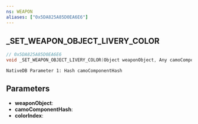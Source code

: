 ```yaml
---
ns: WEAPON
aliases: ["0x5DA825A85D0EA6E6"]
---
```

## _SET_WEAPON_OBJECT_LIVERY_COLOR

```c
// 0x5DA825A85D0EA6E6
void _SET_WEAPON_OBJECT_LIVERY_COLOR(Object weaponObject, Any camoComponentHash, int colorIndex);
```

```
NativeDB Parameter 1: Hash camoComponentHash
```

## Parameters
* **weaponObject**: 
* **camoComponentHash**: 
* **colorIndex**: 

